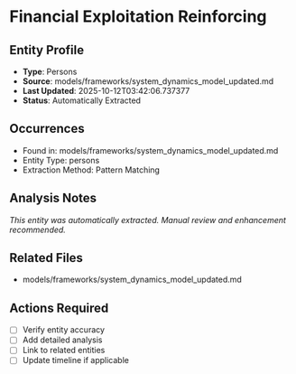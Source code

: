 # Financial Exploitation Reinforcing

## Entity Profile
- **Type**: Persons
- **Source**: models/frameworks/system_dynamics_model_updated.md
- **Last Updated**: 2025-10-12T03:42:06.737377
- **Status**: Automatically Extracted

## Occurrences
- Found in: models/frameworks/system_dynamics_model_updated.md
- Entity Type: persons
- Extraction Method: Pattern Matching

## Analysis Notes
*This entity was automatically extracted. Manual review and enhancement recommended.*

## Related Files
- models/frameworks/system_dynamics_model_updated.md

## Actions Required
- [ ] Verify entity accuracy
- [ ] Add detailed analysis
- [ ] Link to related entities
- [ ] Update timeline if applicable

